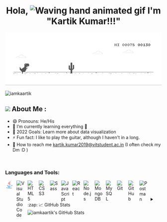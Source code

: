 <h1 align="center"> Hola, <img src="https://raw.githubusercontent.com/nixin72/nixin72/master/wave.gif" 
         alt="Waving hand animated gif"
         height="45"
         width="45" /> I'm "Kartik Kumar!!!" </h1>
         
![image](https://github.com/iamKaartik/iamKaartik/blob/main/dino.gif)

<p align="left"> <img src="https://komarev.com/ghpvc/?username=iamkaartik&label=Views&color=blue&style=plastic&style=for-the-badge" alt="iamkaartik" /> </p>

## <img src="https://media.giphy.com/media/hVa6t0WpoDOk7Pxb7l/giphy.gif" width="50"> About Me :
- 😄 Pronouns: He/His
- 🌱 I’m currently learning everything 👻
- 🥅 2022 Goals: Learn more about data visualization
- ⚡ Fun fact: I like to play the guitar, although I haven't in a long.
- 📩 How to reach me kartik.kumar2019@vitstudent.ac.in (I often check my Dm :D )
<br />

### Languages and Tools:

[<img align="left" alt="Java" width="26px" src="https://raw.githubusercontent.com/devicons/devicon/master/icons/java/java-original.svg" style="padding-right:10px;" />](https://www.java.com)
[<img align="left" alt="Visual Studio Code" width="26px" src="https://cdn.jsdelivr.net/gh/devicons/devicon/icons/vscode/vscode-original.svg" style="padding-right:10px;" />](https://github.com/iamKaartik)
[<img align="left" alt="HTML5" width="26px" src="https://cdn.jsdelivr.net/gh/devicons/devicon/icons/html5/html5-original.svg" style="padding-right:10px;" />](https://github.com/iamKaartik)
[<img align="left" alt="CSS3" width="26px" src="https://cdn.jsdelivr.net/gh/devicons/devicon/icons/css3/css3-original.svg" style="padding-right:10px;" />](https://github.com/iamKaartik)
[<img align="left" alt="Sass" width="26px" src="https://cdn.jsdelivr.net/gh/devicons/devicon/icons/sass/sass-original.svg" style="padding-right:10px;" />](https://github.com/iamKaartik)
[<img align="left" alt="JavaScript" width="26px" src="https://cdn.jsdelivr.net/gh/devicons/devicon/icons/javascript/javascript-original.svg" style="padding-right:10px;" />](https://github.com/iamKaartik)
[<img align="left" alt="React" width="26px" src="https://cdn.jsdelivr.net/gh/devicons/devicon/icons/react/react-original.svg" style="padding-right:10px;" />](https://github.com/iamKaartik)
[<img align="left" alt="Node.js" width="26px" src="https://cdn.jsdelivr.net/gh/devicons/devicon/icons/nodejs/nodejs-original.svg" style="padding-right:10px;" />](https://github.com/iamKaartik)
[<img align="left" alt="MongoDB" width="26px" src="https://cdn.jsdelivr.net/gh/devicons/devicon/icons/mongodb/mongodb-original.svg" style="padding-right:10px;" />](https://github.com/iamKaartik)
[<img align="left" alt="MySQL" width="26px" src="https://cdn.jsdelivr.net/gh/devicons/devicon/icons/mysql/mysql-original.svg" style="padding-right:10px;" />](https://github.com/iamKaartik)
[<img align="left" alt="Git" width="26px" src="https://cdn.jsdelivr.net/gh/devicons/devicon/icons/git/git-original.svg" style="padding-right:10px;" />](https://github.com/iamKaartik)
[<img align="left" alt="GitHub" width="26px" src="https://user-images.githubusercontent.com/3369400/139448065-39a229ba-4b06-434b-bc67-616e2ed80c8f.png" style="padding-right:10px;" />](https://github.com/iamKaartik)
[<img align="left" alt="Postman" width="26px" src="https://www.vectorlogo.zone/logos/getpostman/getpostman-icon.svg" style="padding-right:10px;" />](https://github.com/iamKaartik)

<br />
<br />
<br />

<details>
  <summary>:zap: 📈 GitHub Stats</summary>
<br />
  <img width="48%" alt="iamkaartik's GitHub Stats" src="https://github-readme-stats.vercel.app/api?username=iamkaartik&theme=calm&show_icons=true" />	
  <img width="48%" alt="iamkaartik's GitHub Stats" src="https://github-readme-streak-stats.herokuapp.com/?user=iamkaartik&theme=yeblu&show_icons=true" />
         <br />
</details>

<img align="center" width="48%" height="30%" alt="iamkaartik's GitHub Stats" src="https://github-readme-stats.vercel.app/api/top-langs/?username=iamkaartik&layout=compact&theme=calm&show_icons=true" />


